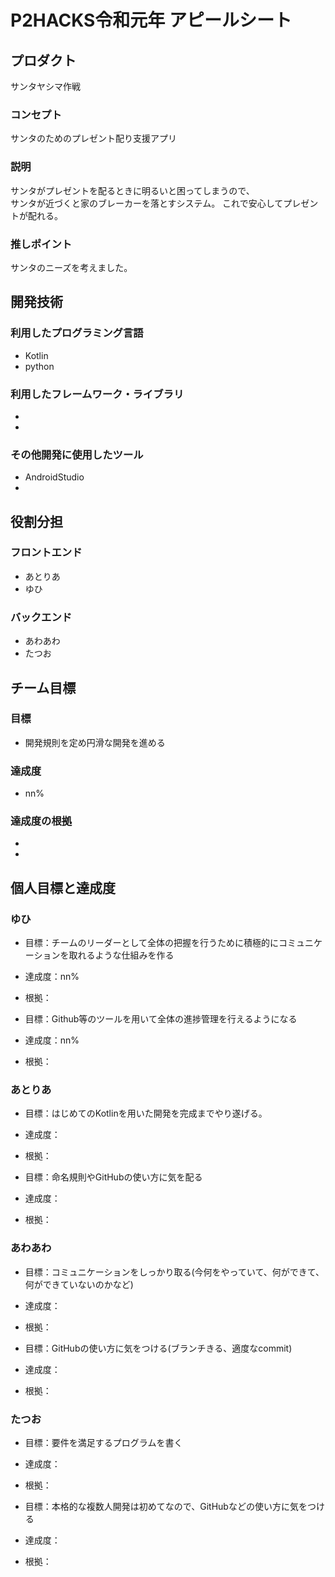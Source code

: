 # P2HACKS令和元年 アピールシート

## プロダクト
サンタヤシマ作戦
### コンセプト
サンタのためのプレゼント配り支援アプリ

### 説明
サンタがプレゼントを配るときに明るいと困ってしまうので、  
サンタが近づくと家のブレーカーを落とすシステム。
これで安心してプレゼントが配れる。


### 推しポイント
サンタのニーズを考えました。

## 開発技術

### 利用したプログラミング言語
- Kotlin
- python

### 利用したフレームワーク・ライブラリ
- 
- 

### その他開発に使用したツール
- AndroidStudio
- 

## 役割分担
### フロントエンド
- あとりあ
- ゆひ
### バックエンド
- あわあわ
- たつお

## チーム目標

### 目標
- 開発規則を定め円滑な開発を進める

### 達成度
- nn%

### 達成度の根拠
- 
- 

## 個人目標と達成度

### ゆひ
- 目標：チームのリーダーとして全体の把握を行うために積極的にコミュニケーションを取れるような仕組みを作る
- 達成度：nn%
- 根拠：

- 目標：Github等のツールを用いて全体の進捗管理を行えるようになる
- 達成度：nn%
- 根拠：

### あとりあ
- 目標：はじめてのKotlinを用いた開発を完成までやり遂げる。
- 達成度：
- 根拠：

- 目標：命名規則やGitHubの使い方に気を配る
- 達成度：
- 根拠：

### あわあわ
- 目標：コミュニケーションをしっかり取る(今何をやっていて、何ができて、何ができていないのかなど)
- 達成度：
- 根拠：

- 目標：GitHubの使い方に気をつける(ブランチきる、適度なcommit)
- 達成度：
- 根拠：

### たつお
- 目標：要件を満足するプログラムを書く
- 達成度：
- 根拠：

- 目標：本格的な複数人開発は初めてなので、GitHubなどの使い方に気をつける
- 達成度：
- 根拠：

